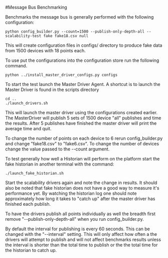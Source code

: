 #Message Bus Benchmarking

Benchmarks the message bus is generally performed with the following configuration:

    python config_builder.py --count=1500 --publish-only-depth-all --scalability-test fake fake18.csv null

This will create configuration files in configs/ directory to produce fake data from 1500 devices with 18 points each.

To use put the configurations into the configuration store run the following command.

    python ../install_master_driver_configs.py configs

To start the test launch the Master Driver Agent. A shortcut is to launch the Master Driver is found in the scripts directory

    cd ..
    ./launch_drivers.sh
    

This will launch the master driver using the configurations created earlier. The MasterDriver will publish 5 sets of 1500 device "all" publishes and time the results. After 5 publishes have finished the master driver will print the average time and quit.

To change the number of points on each device to 6 rerun config_builder.py and change "fake18.csv" to "fake6.csv". To change the number of devices change the value passed to the --count argument.

To test generally how well a Historian will perform on the platform start the fake historian in another terminal with the command:

    ./launch_fake_historian.sh

Start the scalability drivers again and note the change in results. It should also be noted that fake historian does not have a good way to measure it's performance yet. By watching the historian log one should note approximately how long it takes to "catch up" after the master driver has finished each publish.

To have the drivers publish all points individually as well the breadth first remove "--publish-only-depth-all" when you run config_builder.py.

By default the interval for publishing is every 60 seconds. This can be changed with the "--interval" setting. This will only affect how often a the drivers will attempt to publish and will not affect benchmarks results unless the interval is shorter than the total time to publish or the the total time for the historian to catch up.
